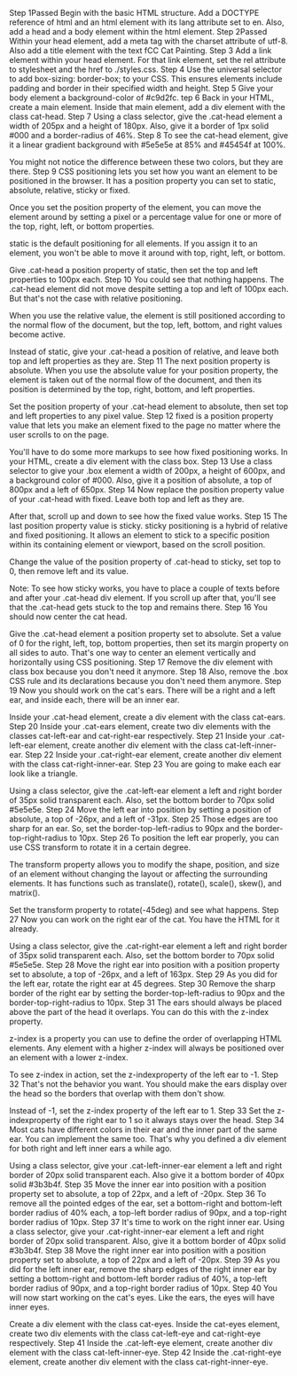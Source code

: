 Step 1Passed
Begin with the basic HTML structure. Add a DOCTYPE reference of html and an html element with its lang attribute set to en. Also, add a head and a body element within the html element.
Step 2Passed
Within your head element, add a meta tag with the charset attribute of utf-8. Also add a title element with the text fCC Cat Painting.
Step 3
Add a link element within your head element. For that link element, set the rel attribute to stylesheet and the href to ./styles.css.
Step 4
Use the universal selector to add box-sizing: border-box; to your CSS. This ensures elements include padding and border in their specified width and height.
Step 5
Give your body element a background-color of #c9d2fc.
tep 6
Back in your HTML, create a main element. Inside that main element, add a div element with the class cat-head.
Step 7
Using a class selector, give the .cat-head element a width of 205px and a height of 180px. Also, give it a border of 1px solid #000 and a border-radius of 46%.
Step 8
To see the cat-head element, give it a linear gradient background with #5e5e5e at 85% and #45454f at 100%.

You might not notice the difference between these two colors, but they are there.
Step 9
CSS positioning lets you set how you want an element to be positioned in the browser. It has a position property you can set to static, absolute, relative, sticky or fixed.

Once you set the position property of the element, you can move the element around by setting a pixel or a percentage value for one or more of the top, right, left, or bottom properties.

static is the default positioning for all elements. If you assign it to an element, you won't be able to move it around with top, right, left, or bottom.

Give .cat-head a position property of static, then set the top and left properties to 100px each.
Step 10
You could see that nothing happens. The .cat-head element did not move despite setting a top and left of 100px each. But that's not the case with relative positioning.

When you use the relative value, the element is still positioned according to the normal flow of the document, but the top, left, bottom, and right values become active.

Instead of static, give your .cat-head a position of relative, and leave both top and left properties as they are.
Step 11
The next position property is absolute. When you use the absolute value for your position property, the element is taken out of the normal flow of the document, and then its position is determined by the top, right, bottom, and left properties.

Set the position property of your .cat-head element to absolute, then set top and left properties to any pixel value.
Step 12
fixed is a position property value that lets you make an element fixed to the page no matter where the user scrolls to on the page.

You'll have to do some more markups to see how fixed positioning works. In your HTML, create a div element with the class box.
Step 13
Use a class selector to give your .box element a width of 200px, a height of 600px, and a background color of #000. Also, give it a position of absolute, a top of 800px and a left of 650px.
Step 14
Now replace the position property value of your .cat-head with fixed. Leave both top and left as they are.

After that, scroll up and down to see how the fixed value works.
Step 15
The last position property value is sticky. sticky positioning is a hybrid of relative and fixed positioning. It allows an element to stick to a specific position within its containing element or viewport, based on the scroll position.

Change the value of the position property of .cat-head to sticky, set top to 0, then remove left and its value.

Note: To see how sticky works, you have to place a couple of texts before and after your .cat-head div element. If you scroll up after that, you'll see that the .cat-head gets stuck to the top and remains there.
Step 16
You should now center the cat head.

Give the .cat-head element a position property set to absolute. Set a value of 0 for the right, left, top, bottom properties, then set its margin property on all sides to auto. That's one way to center an element vertically and horizontally using CSS positioning.
Step 17
Remove the div element with class box because you don't need it anymore.
Step 18
Also, remove the .box CSS rule and its declarations because you don't need them anymore.
Step 19
Now you should work on the cat's ears. There will be a right and a left ear, and inside each, there will be an inner ear.

Inside your .cat-head element, create a div element with the class cat-ears.
Step 20
Inside your .cat-ears element, create two div elements with the classes cat-left-ear and cat-right-ear respectively.
Step 21
Inside your .cat-left-ear element, create another div element with the class cat-left-inner-ear.
Step 22
Inside your .cat-right-ear element, create another div element with the class cat-right-inner-ear.
Step 23
You are going to make each ear look like a triangle.

Using a class selector, give the .cat-left-ear element a left and right border of 35px solid transparent each. Also, set the bottom border to 70px solid #5e5e5e.
Step 24
Move the left ear into position by setting a position of absolute, a top of -26px, and a left of -31px.
Step 25
Those edges are too sharp for an ear. So, set the border-top-left-radius to 90px and the border-top-right-radius to 10px.
Step 26
To position the left ear properly, you can use CSS transform to rotate it in a certain degree.

The transform property allows you to modify the shape, position, and size of an element without changing the layout or affecting the surrounding elements. It has functions such as translate(), rotate(), scale(), skew(), and matrix().

Set the transform property to rotate(-45deg) and see what happens.
Step 27
Now you can work on the right ear of the cat. You have the HTML for it already.

Using a class selector, give the .cat-right-ear element a left and right border of 35px solid transparent each. Also, set the bottom border to 70px solid #5e5e5e.
Step 28
Move the right ear into position with a position property set to absolute, a top of -26px, and a left of 163px.
Step 29
As you did for the left ear, rotate the right ear at 45 degrees.
Step 30
Remove the sharp border of the right ear by setting the border-top-left-radius to 90px and the border-top-right-radius to 10px.
Step 31
The ears should always be placed above the part of the head it overlaps. You can do this with the z-index property.

z-index is a property you can use to define the order of overlapping HTML elements. Any element with a higher z-index will always be positioned over an element with a lower z-index.

To see z-index in action, set the z-indexproperty of the left ear to -1.
Step 32
That's not the behavior you want. You should make the ears display over the head so the borders that overlap with them don't show.

Instead of -1, set the z-index property of the left ear to 1.
Step 33
Set the z-indexproperty of the right ear to 1 so it always stays over the head.
Step 34
Most cats have different colors in their ear and the inner part of the same ear. You can implement the same too. That's why you defined a div element for both right and left inner ears a while ago.

Using a class selector, give your .cat-left-inner-ear element a left and right border of 20px solid transparent each. Also give it a bottom border of 40px solid #3b3b4f.
Step 35
Move the inner ear into position with a position property set to absolute, a top of 22px, and a left of -20px.
Step 36
To remove all the pointed edges of the ear, set a bottom-right and bottom-left border radius of 40% each, a top-left border radius of 90px, and a top-right border radius of 10px.
Step 37
It's time to work on the right inner ear. Using a class selector, give your .cat-right-inner-ear element a left and right border of 20px solid transparent. Also, give it a bottom border of 40px solid #3b3b4f.
Step 38
Move the right inner ear into position with a position property set to absolute, a top of 22px and a left of -20px.
Step 39
As you did for the left inner ear, remove the sharp edges of the right inner ear by setting a bottom-right and bottom-left border radius of 40%, a top-left border radius of 90px, and a top-right border radius of 10px.
Step 40
You will now start working on the cat's eyes. Like the ears, the eyes will have inner eyes.

Create a div element with the class cat-eyes. Inside the cat-eyes element, create two div elements with the class cat-left-eye and cat-right-eye respectively.
Step 41
Inside the .cat-left-eye element, create another div element with the class cat-left-inner-eye.
Step 42
Inside the .cat-right-eye element, create another div element with the class cat-right-inner-eye.